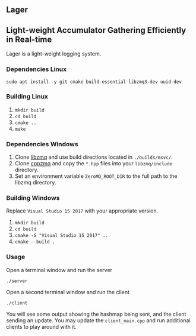 Lager
-----------

## Light-weight Accumulator Gathering Efficiently in Real-time

Lager is a light-weight logging system.

### Dependencies Linux

`sudo apt install -y git cmake build-essential libzmq3-dev uuid-dev`   

### Building Linux

1. `mkdir build`   
2. `cd build`   
3. `cmake ..`   
4. `make`   

### Dependencies Windows

1. Clone [libzmq](https://github.com/zeromq/libzmq) and use build directions located in `./builds/msvc/`.   
2. Clone [cppzmq](https://github.com/zeromq/cppzmq) and copy the `*.hpp` files into your `libzmq/include` directory.   
3. Set an environment variable `ZeroMQ_ROOT_DIR` to the full path to the libzmq directory.

### Building Windows

Replace `Visual Studio 15 2017` with your appropriate version.   
   
1. `mkdir build`   
2. `cd build`   
3. `cmake -G "Visual Studio 15 2017" ..`   
4. `cmake --build .`   

### Usage

Open a terminal window and run the server   
   
`./server`   
   
Open a second terminal window and run the client   
   
`./client`   
   
You will see some output showing the hashmap being sent, and the client sending an update.  You may update the `client_main.cpp` and run additional clients to play around with it.
